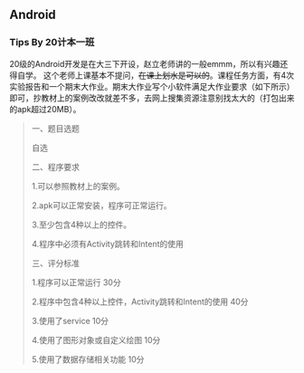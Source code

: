 ## Android

### Tips By 20计本一班
20级的Android开发是在大三下开设，赵立老师讲的一般emmm，所以有兴趣还得自学。
这个老师上课基本不提问，~~在课上划水是可以的~~。课程任务方面，有4次实验报告和一个期末大作业。期末大作业写个小软件满足大作业要求（如下所示）即可，抄教材上的案例改改就差不多，去网上搜集资源注意别找太大的（打包出来的apk超过20MB）。

> 一、题目选题
>
> 自选
>
> 二、程序要求
>
> 1.可以参照教材上的案例。
>
> 2.apk可以正常安装，程序可正常运行。
>
> 3.至少包含4种以上的控件。
>
> 4.程序中必须有Activity跳转和Intent的使用
>
> 三、评分标准
>
> 1.程序可以正常运行	 30分
>
> 2.程序中包含4种以上控件，Activity跳转和Intent的使用   40分
>
> 3.使用了service	10分
>
> 4.使用了图形对象或自定义绘图	10分
>
> 5.使用了数据存储相关功能	10分

